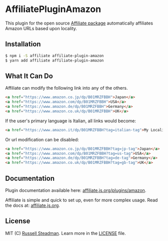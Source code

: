 # AffiliatePluginAmazon

This plugin for the open source [Affiliate package](https://github.com/russellsteadman/affiliate) automatically affiliates Amazon URLs based upon locality.

## Installation

```bash
$ npm i -S affiliate affiliate-plugin-amazon
$ yarn add affiliate affiliate-plugin-amazon
```

## What It Can Do

Affiliate can modify the following link into any of the others.

```html
<a href="https://www.amazon.co.jp/dp/B01MRZFBBH">Japan</a>
<a href="https://www.amazon.com/dp/B01MRZFBBH">USA</a>
<a href="https://www.amazon.de/dp/B01MRZFBBH">Germany</a>
<a href="https://www.amazon.co.uk/dp/B01MRZFBBH">UK</a>
```

If the user's primary language is Italian, all links would become:

```html
<a href="https://www.amazon.it/dp/B01MRZFBBH?tag=italian-tag">My Locality</a>
```

Or url modification can be disabled:

```html
<a href="https://www.amazon.co.jp/dp/B01MRZFBBH?tag=jp-tag">Japan</a>
<a href="https://www.amazon.com/dp/B01MRZFBBH?tag=us-tag">USA</a>
<a href="https://www.amazon.de/dp/B01MRZFBBH?tag=de-tag">Germany</a>
<a href="https://www.amazon.co.uk/dp/B01MRZFBBH?tag=gb-tag">UK</a>
```

## Documentation

Plugin documentation available here: [affiliate.js.org/plugins/amazon](https://affiliate.js.org/plugins/amazon).

Affiliate is simple and quick to set up, even for more complex usage. Read the docs at: [affiliate.js.org](https://affiliate.js.org/).

## License

MIT (C) [Russell Steadman](https://www.russellsteadman.com/?utm_source=aff_amz_repo&utm_medium=readme_copy). Learn more in the [LICENSE](https://github.com/russellsteadman/affiliate-plugin-amazon/blob/master/LICENSE) file.
